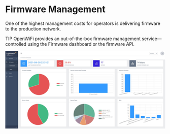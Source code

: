 # Firmware Management

One of the highest management costs for operators is delivering firmware to the production network.

TIP OpenWiFi provides an out-of-the-box firmware management service—controlled using the Firmware dashboard or the firmware API.

![](../../about-openwifi/media/image11.jpeg)
